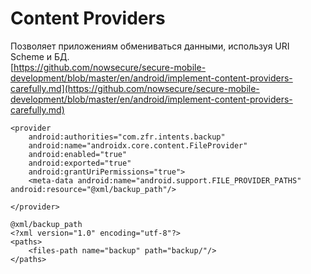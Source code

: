 # Content Providers

Позволяет приложениям обмениваться данными, используя URI Scheme и БД.  
[https://github.com/nowsecure/secure-mobile-development/blob/master/en/android/implement-content-providers-carefully.md](https://github.com/nowsecure/secure-mobile-development/blob/master/en/android/implement-content-providers-carefully.md)

```markup
<provider
    android:authorities="com.zfr.intents.backup"
    android:name="androidx.core.content.FileProvider"
    android:enabled="true"
    android:exported="true"
    android:grantUriPermissions="true">
    <meta-data android:name="android.support.FILE_PROVIDER_PATHS" android:resource="@xml/backup_path"/>
    
</provider>
```

```markup
@xml/backup_path
<?xml version="1.0" encoding="utf-8"?>
<paths>
    <files-path name="backup" path="backup/"/>
</paths>
```

